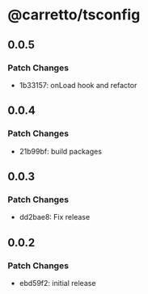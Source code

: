 # @carretto/tsconfig

## 0.0.5

### Patch Changes

- 1b33157: onLoad hook and refactor

## 0.0.4

### Patch Changes

- 21b99bf: build packages

## 0.0.3

### Patch Changes

- dd2bae8: Fix release

## 0.0.2

### Patch Changes

- ebd59f2: initial release
